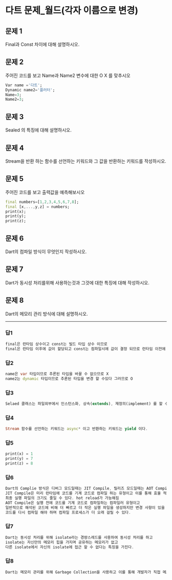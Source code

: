 # 다트 문제_월드(각자 이름으로 변경)

## 문제 1
Final과 Const 차이에 대해 설명하시오.



## 문제 2
주어진 코드를 보고 Name과 Name2 변수에 대한 O X 를 맞추시오

```dart
Var name ='다트';
Dynamic name2='플러터';
Name=3; 
Name2=3;
```

## 문제 3
Sealed 의 특징에 대해 설명하시오.


## 문제 4
Stream을 반환 하는 함수를 선언하는 키워드와 그 값을 반환하는 키워드를 작성하시오.


## 문제 5
주어진 코드를 보고 출력값을 예측해보시오

```dart
final numbers=[1,2,3,4,5,6,7,8];
final [x,...,y,z] = numbers;
print(x);
print(y);
print(z);
```

## 문제 6
Dart의 컴파일 방식이 무엇인지 작성하시오.


## 문제 7
Dart가 동시성 처리를위해 사용하는것과 그것에 대한 특징에 대해 작성하시오.


## 문제 8
Dart의 메모리 관리 방식에 대해 설명하시오.


-------

### 답1
```dart
final은 런타임 상수이고 const는 빌드 타입 상수 이므로
final은 런타임 이후에 값이 할당되고 const는 컴파일시에 값이 결정 되므로 런타임 이전에 값을 할당 해놓아야 한다.
```

### 답2
```dart
name은 var 타입이므로 추론된 타입을 바꿀 수 없으므로 X
name2는 dynamic 타입이므로 추론된 타입을 변경 할 수있다 그러므로 O
```

### 답3
```dart
Selaed 클래스는 파일외부에서 인스턴스화, 상속(extends), 재정의(implement) 를 할 수 없다.
```

### 답4
```dart
Stream 함수를 선언하는 키워드는 async* 이고 반환하는 키워드는 yield 이다.
```

### 답5
```dart
print(x) = 1
print(y) = 7
print(z) = 8
```

### 답6
```dart
Dart의 Complie 방식은 디버그 모드일때는 JIT Compile, 릴리즈 모드일때는 AOT Compile을 사용한다.
JIT Compile은 미리 런타임에 코드를 기계 코드로 컴파일 하는 유형이고 이를 통해 효율 적으로 실행할 수 있고
최종 실행 파일의 크기도 줄일 수 있다. hot reload가 가능해짐
AOT Compile은 실행 전에 코드를 기계 코드로 컴파일하는 컴파일러 유형이고
일반적으로 해석된 코드에 비해 더 빠르고 더 작은 실행 파일을 생성하지만 변경 사항이 있을 때마다
코드를 다시 컴파일 해야 하며 컴파일 프로세스가 더 오래 걸릴 수 있다.
```

### 답7
```dart
Dart는 동시성 처리를 위해 isolate라는 경량스레드를 사용하여 동시성 처리를 하고
isolate는 자신만의 메모리 힙을 가지며 공유하는 메모리가 없고
다른 isolate에서 자신의 isolate에 접근 할 수 없다는 특징을 가진다.
```

### 답8
```dart
Dart는 메모리 관리를 위해 Garbage Collection을 사용하고 이를 통해 개발자가 직접 메모리 할당,해제 다룰 필요가 없어진다.
```
